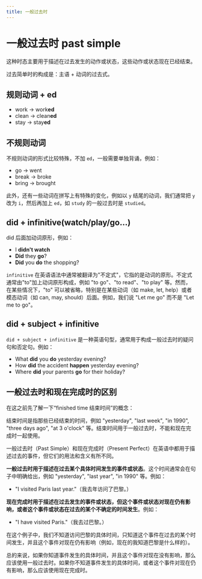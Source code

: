 ```yaml
---
title: 一般过去时
---
```


# 一般过去时 past simple

这种时态主要用于描述在过去发生的动作或状态，这些动作或状态现在已经结束。

过去简单时的构成是：主语 + 动词的过去式。

## 规则动词 + ed

- work -> work**ed**
- clean -> clean**ed**
- stay -> stay**ed**

## 不规则动词

不规则动词的形式比较特殊，不加 `ed`，一般需要单独背诵，例如：

- go -> went
- break -> broke
- bring -> brought

此外，还有一些动词在拼写上有特殊的变化，例如以 `y` 结尾的动词，我们通常把 `y` 改为 `i`，然后再加上 `ed`，如 `study` 的一般过去时是 `studied`。

## did + infinitive(watch/play/go...)

did 后面加动词原形，例如：

- I **didn't watch**
- **Did** they **go**?
- **Did** you **do** the shopping?

`infinitive` 在英语语法中通常被翻译为"不定式"，它指的是动词的原形。不定式通常由"to"加上动词原形构成，例如 "to go"、"to read"、"to play" 等。然而，在某些情况下，"to" 可以被省略，特别是在某些动词（如 make, let, help）或者模态动词（如 can, may, should）后面。例如，我们说 "Let me go" 而不是 "Let me to go"。

## did + subject + infinitive

`did + subject + infinitive` 是一种英语句型，通常用于构成一般过去时的疑问句和否定句。例如：

- What **did** you **do** yesterday evening?
- How **did** the accident **happen** yesterday evening?
- Where **did** your parents **go** for their holiday?

## 一般过去时和现在完成时的区别

在这之前先了解一下“finished time 结束时间”的概念：

结束时间是指那些已经结束的时间，例如 "yesterday", "last week", "in 1990", "three days ago", "at 3 o'clock" 等。结束时间用于一般过去时，不能和现在完成时一起使用。

一般过去时（Past Simple）和现在完成时（Present Perfect）在英语中都用于描述过去的事件，但它们的用法和含义有所不同。

**一般过去时用于描述在过去某个具体时间发生的事件或状态**。这个时间通常会在句子中明确给出，例如 "yesterday", "last year", "in 1990" 等。例如：

- "I visited Paris last year."（我去年访问了巴黎。）

**现在完成时用于描述在过去发生的事件或状态，但这个事件或状态对现在仍有影响，或者这个事件或状态在过去的某个不确定的时间发生**。例如：

- "I have visited Paris."（我去过巴黎。）

在这个例子中，我们不知道访问巴黎的具体时间，只知道这个事件在过去的某个时间发生，并且这个事件对现在仍有影响（例如，现在的我知道巴黎是什么样的）。

总的来说，如果你知道事件发生的具体时间，并且这个事件对现在没有影响，那么应该使用一般过去时。如果你不知道事件发生的具体时间，或者这个事件对现在仍有影响，那么应该使用现在完成时。
